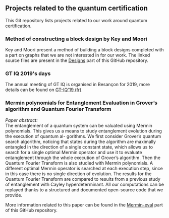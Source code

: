 ## Projects related to the quantum certification

This Git repository lists projects related to our work around quantum certification.

### Method of constructing a block design by Key and Moori

Key and Moori present a method of building a block designs completed with a part on graphs that we are not interested in for our work.
The linked source files are present in the [Designs](Designs) part of this GitHub repository.

### GT IQ 2019's days

The annual meeting of GT IQ is organised in Besançon for 2019, more details can be found on [GT-IQ'19 (fr)](https://quantcert.github.io/GT-IQ'19)

### Mermin polynomials for Entanglement Evaluation in Grover’s algorithm and Quantum Fourier Transform

_Paper abstract:_<br/>
The entanglement of a quantum system can be valuated using Mermin polynomials.
This gives us a means to study entanglement evolution during the execution of quantum al-
gorithms. We first consider Grover’s quantum search algorithm, noticing that states during the
algorithm are maximally entangled in the direction of a single constant state, which allows us
to search for a single optimal Mermin operator and use it to evaluate entanglement through the
whole execution of Grover’s algorithm. Then the Quantum Fourier Transform is also studied
with Mermin polynomials. A different optimal Mermin operator is searched at each execution
step, since in this case there is no single direction of evolution. The results for the Quantum
Fourier Transform are compared to results from a previous study of entanglement with Cayley
hyperdeterminant. All our computations can be replayed thanks to a structured and documented
open-source code that we provide.

More information related to this paper can be found in the [Mermin-eval](Mermin-eval) part of this GitHub repository.
